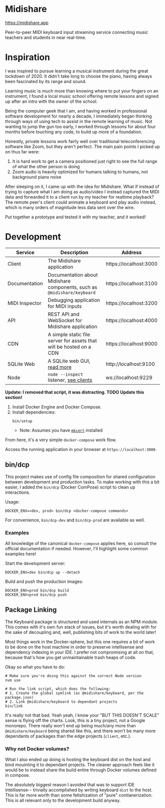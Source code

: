 # Midishare

https://midishare.app

Peer-to-peer MIDI keyboard input streaming service connecting music teachers and students in near real-time.

# Inspiration

I was inspired to pursue learning a musical instrument during the great lockdown of 2020. It didn't take long to choose the piano, having always been fascinated by its range and sound.

Learning music is much more than knowing where to put your fingers on an instrument, I found a local music school offering remote lessons and signed up after an intro with the owner of the school.

Being the computer geek that I am, and having worked in professional software development for nearly a decade, I immediately began thinking through ways of using tech to assist in the remote learning of music. Not wanting to jump the gun too early, I worked through lessons for about four months before touching any code, to build up more of a foundation.

Honestly, private lessons work fairly well over traditional teleconferencing software like Zoom, but they aren't perfect. The main pain points I picked up on thus far were:
1. It is hard work to get a camera positioned just right to see the full range of what the other person is doing
1. Zoom audio is heavily optimized for humans talking to humans, not background piano noise

After sleeping on it, I came up with the idea for Midishare. What if instead of trying to capture what I am doing as audio/video I instead captured the MIDI data and forwarded it to a client run by my teacher for realtime playback? The remote peer's client could animate a keyboard and play audio instead, which is many orders of magnitude less data sent over the wire.

Put together a prototype and tested it with my teacher, and it worked!

# Development

| Service | Description | Address |
| --- | ---- | --- |
| Client | The Midishare application | https://localhost:3000 |
| Documentation | Documentation about Midishare components, such as `@midishare/keyboard` | https://localhost:3100 |
| MIDI Inspector | Debugging application for MIDI inputs | https://localhost:3200 |
| API | REST API and WebSocket for Midishare application | https://localhost:4000 |
| CDN | A simple static file server for assets that will be hosted on a CDN | https://localhost:9000 |
| SQLite Web | A SQLite web GUI, [read more](https://github.com/coleifer/sqlite-web) | http://localhost:9100 |
| Node | `node --inspect` listener, [see clients](https://nodejs.org/en/docs/guides/debugging-getting-started/#inspector-clients) | ws://localhost:9229 |

**Update: I removed that script, it was distracting. TODO Update this section!**

1. Install Docker Engine and Docker Compose.
1. Install dependencies:
    ```
    bin/setup
    ```
   * Note: Assumes you have [`mkcert`](https://mkcert.org/) installed
    
From here, it's a very simple `docker-compose` work flow.

Access the running application in your browser at `https://localhost:3000`.

## bin/dcp

This project makes use of config file composition for shared configuration between development and production tasks. To make working with this a bit easier, I added the `bin/dcp` (Docker ComPose) script to clean up interactions.

Usage:
```
DOCKER_ENV=<dev, prod> bin/dcp <docker-compose commands>
```

For convenience, `bin/dcp-dev` and `bin/dcp-prod` are available as well.

### Examples

All knowledge of the canonical `docker-compose` applies here, so consult the official documentation if needed. However, I'll highlight some common examples here! 

Start the development server:
```
DOCKER_ENV=dev bin/dcp up --detach
```

Build and push the production images:
```
DOCKER_ENV=prod bin/dcp build
DOCKER_ENV=prod bin/dcp push
```

## Package Linking

The Keyboard package is structured and used internals as an NPM module. This comes with it's own fun stack of issues, but it's worth dealing with for the sake of decoupling and, well, publishing bits of work to the world later!

Most things work in the Docker-sphere, but this one requires a bit of work to be done on the host machine in order to preserve intellisense and dependency indexing in your IDE. I prefer not compromising at all on that, because that's how you get unmaintainable trash heaps of code.

Okay so what you have to do:

```
# Make sure you're doing this against the correct Node version
nvm use

# Run the link script, which does the following:
# 1. Create the global symlink (as @midishare/keyboard, per the package.json)
# 2. Link @midishare/keyboard to dependant projects
bin/link
```

It's really not that bad. Yeah yeah, I know your "BUT THIS DOESN'T SCALE" sense is flying off the charts. Look, this is a tiny project, not a Google monorepo. There really won't end up being much/any more than `@midishare/keyboard` being shared like this, and there won't be many more dependants of packages than the edge projects (`client`, etc.). 

### Why not Docker volumes?

What I also ended up doing is hosting the keyboard dist on the host and bind mouinting it to dependant projects. The cleaner approach feels like it would be to instead share the build entire through Docker volumes defined in compose.

The absolutely biggest reason I avoided that was to support IDE intellisense-- trivially accomplished by writing keyboard `dist` to the host. This is far more worth than some fetishization of "pure" contianerization. This is all relevant only to the development build anyway.

